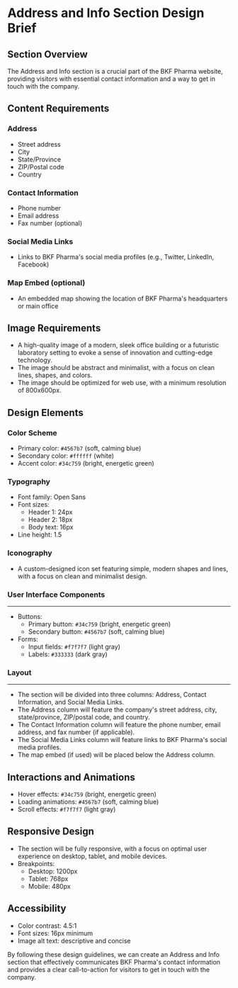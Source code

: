 **Address and Info Section Design Brief**
=====================================

**Section Overview**
-------------------

The Address and Info section is a crucial part of the BKF Pharma website, providing visitors with essential contact information and a way to get in touch with the company.

**Content Requirements**
-------------------------

### Address

* Street address
* City
* State/Province
* ZIP/Postal code
* Country

### Contact Information

* Phone number
* Email address
* Fax number (optional)

### Social Media Links

* Links to BKF Pharma's social media profiles (e.g., Twitter, LinkedIn, Facebook)

### Map Embed (optional)

* An embedded map showing the location of BKF Pharma's headquarters or main office

**Image Requirements**
---------------------

* A high-quality image of a modern, sleek office building or a futuristic laboratory setting to evoke a sense of innovation and cutting-edge technology.
* The image should be abstract and minimalist, with a focus on clean lines, shapes, and colors.
* The image should be optimized for web use, with a minimum resolution of 800x600px.

**Design Elements**
-------------------

### Color Scheme

* Primary color: `#4567b7` (soft, calming blue)
* Secondary color: `#ffffff` (white)
* Accent color: `#34c759` (bright, energetic green)

### Typography

* Font family: Open Sans
* Font sizes:
	+ Header 1: 24px
	+ Header 2: 18px
	+ Body text: 16px
* Line height: 1.5

### Iconography

* A custom-designed icon set featuring simple, modern shapes and lines, with a focus on clean and minimalist design.

### User Interface Components
-----------------------------

* Buttons:
	+ Primary button: `#34c759` (bright, energetic green)
	+ Secondary button: `#4567b7` (soft, calming blue)
* Forms:
	+ Input fields: `#f7f7f7` (light gray)
	+ Labels: `#333333` (dark gray)

### Layout
----------

* The section will be divided into three columns: Address, Contact Information, and Social Media Links.
* The Address column will feature the company's street address, city, state/province, ZIP/postal code, and country.
* The Contact Information column will feature the phone number, email address, and fax number (if applicable).
* The Social Media Links column will feature links to BKF Pharma's social media profiles.
* The map embed (if used) will be placed below the Address column.

**Interactions and Animations**
-----------------------------

* Hover effects: `#34c759` (bright, energetic green)
* Loading animations: `#4567b7` (soft, calming blue)
* Scroll effects: `#f7f7f7` (light gray)

**Responsive Design**
---------------------

* The section will be fully responsive, with a focus on optimal user experience on desktop, tablet, and mobile devices.
* Breakpoints:
	+ Desktop: 1200px
	+ Tablet: 768px
	+ Mobile: 480px

**Accessibility**
-----------------

* Color contrast: 4.5:1
* Font sizes: 16px minimum
* Image alt text: descriptive and concise

By following these design guidelines, we can create an Address and Info section that effectively communicates BKF Pharma's contact information and provides a clear call-to-action for visitors to get in touch with the company.